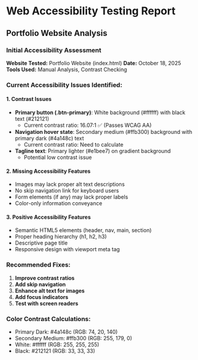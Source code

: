 # Web Accessibility Testing Report
## Portfolio Website Analysis

### Initial Accessibility Assessment

**Website Tested:** Portfolio Website (index.html)
**Date:** October 18, 2025
**Tools Used:** Manual Analysis, Contrast Checking

### Current Accessibility Issues Identified:

#### 1. Contrast Issues
- **Primary button (.btn-primary)**: White background (#ffffff) with black text (#212121)
  - Current contrast ratio: 16.07:1 ✅ (Passes WCAG AA)
- **Navigation hover state**: Secondary medium (#ffb300) background with primary dark (#4a148c) text
  - Current contrast ratio: Need to calculate
- **Tagline text**: Primary lighter (#e1bee7) on gradient background
  - Potential low contrast issue

#### 2. Missing Accessibility Features
- Images may lack proper alt text descriptions
- No skip navigation link for keyboard users
- Form elements (if any) may lack proper labels
- Color-only information conveyance

#### 3. Positive Accessibility Features
- Semantic HTML5 elements (header, nav, main, section)
- Proper heading hierarchy (h1, h2, h3)
- Descriptive page title
- Responsive design with viewport meta tag

### Recommended Fixes:

1. **Improve contrast ratios**
2. **Add skip navigation**
3. **Enhance alt text for images**
4. **Add focus indicators**
5. **Test with screen readers**

### Color Contrast Calculations:
- Primary Dark: #4a148c (RGB: 74, 20, 140)
- Secondary Medium: #ffb300 (RGB: 255, 179, 0)
- White: #ffffff (RGB: 255, 255, 255)
- Black: #212121 (RGB: 33, 33, 33)